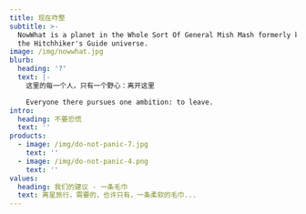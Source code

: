 ```yaml
---
title: 现在咋整
subtitle: >-
  NowWhat is a planet in the Whole Sort Of General Mish Mash formerly known as
  the Hitchhiker's Guide universe. 
image: /img/nowwhat.jpg
blurb:
  heading: '?'
  text: |-
    这里的每一个人，只有一个野心：离开这里

    Everyone there pursues one ambition: to leave.
intro:
  heading: 不要恐慌
  text: ''
products:
  - image: /img/do-not-panic-7.jpg
    text: ''
  - image: /img/do-not-panic-4.png
    text: ''
values:
  heading: 我们的建议 - 一条毛巾
  text: 离星旅行，需要的，也许只有，一条柔软的毛巾...
---
```


